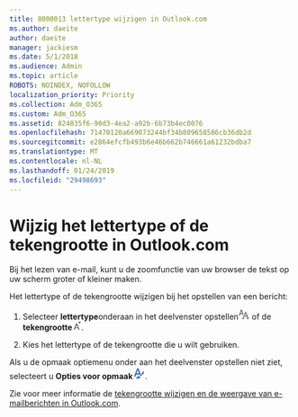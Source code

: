 ```yaml
---
title: 8000013 lettertype wijzigen in Outlook.com
ms.author: daeite
author: daeite
manager: jackiesm
ms.date: 5/1/2018
ms.audience: Admin
ms.topic: article
ROBOTS: NOINDEX, NOFOLLOW
localization_priority: Priority
ms.collection: Adm_O365
ms.custom: Adm_O365
ms.assetid: 824035f6-90d3-4ea2-a92b-6b73b4ec0076
ms.openlocfilehash: 71470120a669073244bf34b809658586cb36db2d
ms.sourcegitcommit: e2864efcfb493b6e46b662b746661a61232bdba7
ms.translationtype: MT
ms.contentlocale: nl-NL
ms.lasthandoff: 01/24/2019
ms.locfileid: "29498693"
---
```

# <a name="change-font-or-font-size-in-outlookcom"></a>Wijzig het lettertype of de tekengrootte in Outlook.com

Bij het lezen van e-mail, kunt u de zoomfunctie van uw browser de tekst op uw scherm groter of kleiner maken.
  
Het lettertype of de tekengrootte wijzigen bij het opstellen van een bericht:
  
1. Selecteer **lettertype**onderaan in het deelvenster opstellen![lettertype](media/6d9372e0-cde5-49fc-a457-aafb62255163.png) of de **tekengrootte**![pictogram van het lettertype grootte](media/9334f617-9593-4bd0-afb1-c53308ad7591.png).
    
2. Kies het lettertype of de tekengrootte die u wilt gebruiken.
    
Als u de opmaak optiemenu onder aan het deelvenster opstellen niet ziet, selecteert u **Opties voor opmaak**![pictogram Opties voor opmaak van de](media/13103798-e3ea-4069-a7a0-63f8903c8c3a.png).
  
Zie voor meer informatie de [tekengrootte wijzigen en de weergave van e-mailberichten in Outlook.com](https://go.microsoft.com/fwlink/p/?linkid=873130).
  


